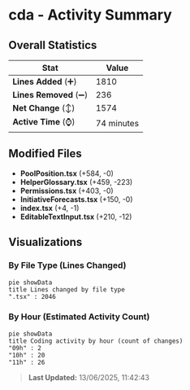 # cda - Activity Summary 

## Overall Statistics

| Stat                   | Value                                                             |
| ---------------------- | ----------------------------------------------------------------- |
| **Lines Added** (➕)   | 1810                                          |
| **Lines Removed** (➖) | 236                                        |
| **Net Change** (↕)    | 1574                |
| **Active Time** (⌚)   | 74 minutes |


## Modified Files
- **PoolPosition.tsx** (+584, -0)
- **HelperGlossary.tsx** (+459, -223)
- **Permissions.tsx** (+403, -0)
- **InitiativeForecasts.tsx** (+150, -0)
- **index.tsx** (+4, -1)
- **EditableTextInput.tsx** (+210, -12)

## Visualizations

### By File Type (Lines Changed)

```mermaid
pie showData
title Lines changed by file type
".tsx" : 2046
```

### By Hour (Estimated Activity Count)

```mermaid
pie showData
title Coding activity by hour (count of changes)
"09h" : 2
"10h" : 20
"11h" : 26
```


> **Last Updated:** 13/06/2025, 11:42:43